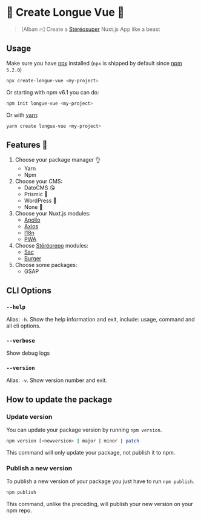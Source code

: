 # 🔭 Create Longue Vue 🔭

> [Alban 🔥] Create a [Stéréosuper](https://www.stereosuper.fr/) Nuxt.js App like a beast

## Usage

Make sure you have [npx](https://www.npmjs.com/package/npx) installed (`npx` is shipped by default since [npm](https://www.npmjs.com/get-npm) `5.2.0`)

```bash
npx create-longue-vue <my-project>
```

Or starting with npm v6.1 you can do:

```bash
npm init longue-vue <my-project>
```

Or with [yarn](https://yarnpkg.com/en/):

```bash
yarn create longue-vue <my-project>
```

## Features 🎉

1. Choose your package manager 👌
    - Yarn
    - Npm
1. Choose your CMS:
    - DatoCMS 😘
    - Prismic 💪
    - WordPress 🤮
    - None 🤔
1. Choose your Nuxt.js modules:
    - [Apollo](https://github.com/nuxt-community/apollo-module)
    - [Axios](https://axios.nuxtjs.org)
    - [I18n](https://nuxt-community.github.io/nuxt-i18n/)
    - [PWA](https://pwa.nuxtjs.org/)
1. Choose [Stéréorepo](https://github.com/stereosuper/stereorepo) modules:
    - [Sac](https://github.com/stereosuper/stereorepo/tree/master/packages/sac)
    - [Burger](https://github.com/stereosuper/stereorepo/tree/master/packages/burger)
1. Choose some packages:
    - GSAP

## CLI Options

### `--help`

Alias: `-h`. Show the help information and exit, include: usage, command and all cli options.

### `--verbose`

Show debug logs

### `--version`

Alias: `-v`. Show version number and exit.

## How to update the package

### Update version

You can update your package version by running `npm version`.

```sh
npm version [<newversion> | major | minor | patch
```

This command will only update your package, not publish it to npm.

### Publish a new version

To publish a new version of your package you just have to run `npm publish`.

```sh
npm publish
```

This command, unlike the preceding, will publish your new version on your npm repo.
